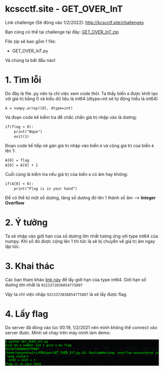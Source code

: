 # kcscctf.site - GET_OVER_InT

Link challenge (Sẽ đóng vào 1/2/2022): http://kcscctf.site/challenges

Bạn cũng có thể tại challenge tại đây: [GET_OVER_InT.zip](GET_OVER_InT.zip)

File zip sẽ bao gồm 1 file:
- GET_OVER_InT.py

Và chúng ta bắt đầu nào!

# 1. Tìm lỗi

Do đây là file .py nên ta chỉ việc xem code thôi. Ta thấy biến `A` được khởi tạo với giá trị bằng 0 và kiểu dữ liệu là int64 (dtype=int sẽ tự động hiểu là int64)

```
A = numpy.array([0], dtype=int)
```
Và đoạn code kế kiểm tra để chắc chắn giá trị nhập vào là dương:
```
if(flag < 0):
	print("Nope")
	exit(1)
```
Đoạn code kế tiếp sẽ gán giá trị nhập vào biến `A` và cộng giá trị của biến `A` lên 1:
```
A[0] = flag
A[0] = A[0] + 1
```
Cuối cùng là kiểm tra nếu giá trị của biến `A` có âm hay không:
```
if(A[0] < 0):
	print("Flag is in your hand")
```
Để có thể từ một số dương, tăng số dương đó lên 1 thành số âm --> **Integer Overflow**

# 2. Ý tưởng

Ta sẽ nhập vào giới hạn của số dương lớn nhất tương ứng với type int64 của numpy. Khi số đó được cộng lên 1 thì tức là sẽ bị chuyển về giá trị âm ngay lập tức.

# 3. Khai thác

Các bạn tham khảo [link này](https://numpy.org/doc/stable/reference/arrays.scalars.html#numpy.intc) để lấy giới hạn của type int64. Giới hạn số dương lớn nhất là `9223372036854775807`

Vậy ta chỉ việc nhập `9223372036854775807` là sẽ lấy được flag.

# 4. Lấy flag

Do server đã đóng vào lúc 00:19, 1/2/2021 nên mình không thể connect vào server được. Mình sẽ chạy trên máy mình làm demo:

![get_flag.png](images/get_flag.png)